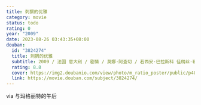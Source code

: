 ```yaml
---
title: 刺猬的优雅
category: movie
status: todo
rating: 0
year: "2009"
date: 2023-08-26 03:43:35+08:00
douban:
  id: "3824274"
  title: 刺猬的优雅
  subtitle: 2009 / 法国 意大利 / 剧情 / 莫娜·阿查切 / 若西安·巴拉斯科 佳朗丝·勒·吉耶米克
  rating: 8.8
  cover: https://img2.doubanio.com/view/photo/m_ratio_poster/public/p489369851.jpg
  link: https://movie.douban.com/subject/3824274/
---
```


via 与玛格丽特的午后

